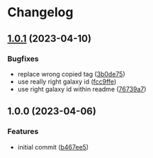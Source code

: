 # Changelog

## [1.0.1](https://github.com/rolehippie/golang/compare/v1.0.0...v1.0.1) (2023-04-10)


### Bugfixes

* replace wrong copied tag ([3b0de75](https://github.com/rolehippie/golang/commit/3b0de753dcb2a23debf944fb0015ef8541e9a3f9))
* use really right galaxy id ([fcc9ffe](https://github.com/rolehippie/golang/commit/fcc9ffe87e7a064e5a8c06defb44a2af429f1a64))
* use right galaxy id within readme ([76739a7](https://github.com/rolehippie/golang/commit/76739a796122c323238c0be0b204f034785dc044))

## 1.0.0 (2023-04-06)


### Features

* initial commit ([b467ee5](https://github.com/rolehippie/golang/commit/b467ee5fe7cb32e4fb86adc548bb304288d7b482))
